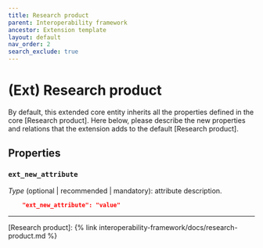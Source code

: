 ```yaml
---
title: Research product
parent: Interoperability framework
ancestor: Extension template
layout: default
nav_order: 2
search_exclude: true
---
```


# (Ext) Research product

By default, this extended core entity inherits all the properties defined in the core [Research product].
Here below, please describe the new properties and relations that the extension adds to the default [Research product].


## Properties

### `ext_new_attribute`
*Type* (optional | recommended | mandatory): attribute description.

```json
    "ext_new_attribute": "value"
```

----
[Research product]: {% link interoperability-framework/docs/research-product.md %}